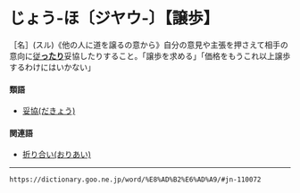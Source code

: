 # じょう‐ほ〔ジヤウ‐〕【譲歩】

［名］(スル)《他の人に道を譲るの意から》自分の意見や主張を押さえて相手の意向に[従**ったり**](したがう（従う／随う／順う／遵う）)妥協したりすること。「譲歩を求める」「価格をもうこれ以上譲歩するわけにはいかない」

#### 類語

-   [妥協(だきょう)](https://dictionary.goo.ne.jp/word/%E5%A6%A5%E5%8D%94/#jn-135776)

#### 関連語

-   [折り合い(おりあい)](https://dictionary.goo.ne.jp/word/%E6%8A%98%E5%90%88%E3%81%84/#jn-33801)

---
`https://dictionary.goo.ne.jp/word/%E8%AD%B2%E6%AD%A9/#jn-110072`
